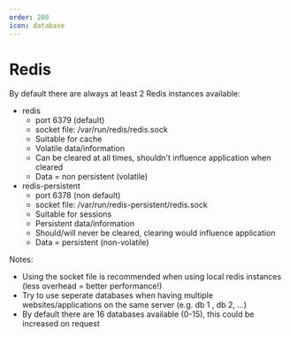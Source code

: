 ```yaml
---
order: 200
icon: database
---
```


# Redis

By default there are always at least 2 Redis instances available:

* redis
  * port 6379 (default)
  * socket file: /var/run/redis/redis.sock
  * Suitable for cache
  * Volatile data/information
  * Can be cleared at all times, shouldn't influence application when cleared
  * Data = non persistent (volatile)
* redis-persistent
  * port 6378 (non default)
  * socket file: /var/run/redis-persistent/redis.sock
  * Suitable for sessions
  * Persistent data/information
  * Should/will never be cleared, clearing would influence application
  * Data = persistent (non-volatile)


Notes:

* Using the socket file is recommended when using local redis instances (less overhead = better performance!)
* Try to use seperate databases when having multiple websites/applications on the same server (e.g. db 1 , db 2, ...)
* By default there are 16 databases available (0-15), this could be increased on request 
